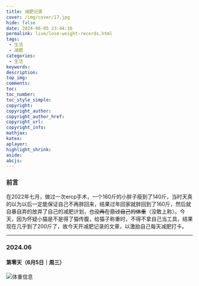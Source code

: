 ```yaml
---
title: 减肥记录
cover: /img/cover/17.jpg
hide: false
date: 2024-06-05 23:44:16
permalink: live/lose-weight-records.html
tags:
 - 生活
 - 减肥
categories:
 - 生活
keywords:
description:
top_img:
comments:
toc:
toc_number:
toc_style_simple:
copyright:
copyright_author:
copyright_author_href:
copyright_url:
copyright_info:
mathjax:
katex:
aplayer:
highlight_shrink:
aside:
abcjs:
---
```


### 前言

在2022年七月，做过一次ercp手术，一个160斤的小胖子瘦到了140斤，当时天真的以为以后一定能保证自己不再胖回来，结果过年回家就胖回到了160斤，然后就自暴自弃的放弃了自己的减肥计划，也~~没再在意过自己的体重~~（没敢上称）。今天，因为怀疑小猫是不是得了猫传腹，给猫子称重时，不得不拿自己当工具，结果现在几乎到了200斤了，故今天开减肥记录的文章，以激励自己每天减肥打卡。

----

### 2024.06

#### 第零天（6月5日｜周三）

![体重信息](https://images.jzwfan.com/image/2024/06/06/000921-0.jpg)
